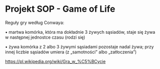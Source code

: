 # Projekt SOP - Game of Life

Reguły gry według Conwaya:

• martwa komórka, która ma dokładnie 3 żywych sąsiadów, staje się żywa w następnej jednostce czasu (rodzi się)

• żywa komórka z 2 albo 3 żywymi sąsiadami pozostaje nadal żywa; przy innej liczbie sąsiadów umiera (z „samotności” albo „zatłoczenia”)

https://pl.wikipedia.org/wiki/Gra_w_%C5%BCycie
